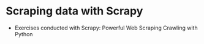 # Scraping data with Scrapy 

* Exercises conducted with Scrapy: Powerful Web Scraping Crawling with Python
